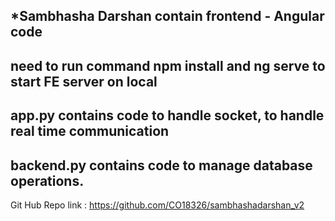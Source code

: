 *Sambhasha Darshan contain frontend - Angular code
-
need to run command npm install and ng serve to start FE server on local
-

app.py contains code to handle socket, to handle real time communication
-


backend.py contains code to manage database operations.
-

Git Hub Repo link : https://github.com/CO18326/sambhashadarshan_v2

